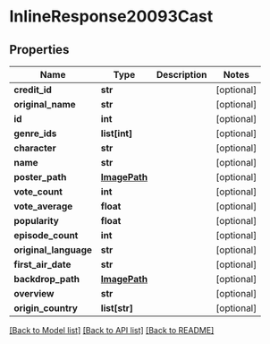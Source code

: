 # InlineResponse20093Cast

## Properties
Name | Type | Description | Notes
------------ | ------------- | ------------- | -------------
**credit_id** | **str** |  | [optional] 
**original_name** | **str** |  | [optional] 
**id** | **int** |  | [optional] 
**genre_ids** | **list[int]** |  | [optional] 
**character** | **str** |  | [optional] 
**name** | **str** |  | [optional] 
**poster_path** | [**ImagePath**](ImagePath.md) |  | [optional] 
**vote_count** | **int** |  | [optional] 
**vote_average** | **float** |  | [optional] 
**popularity** | **float** |  | [optional] 
**episode_count** | **int** |  | [optional] 
**original_language** | **str** |  | [optional] 
**first_air_date** | **str** |  | [optional] 
**backdrop_path** | [**ImagePath**](ImagePath.md) |  | [optional] 
**overview** | **str** |  | [optional] 
**origin_country** | **list[str]** |  | [optional] 

[[Back to Model list]](../README.md#documentation-for-models) [[Back to API list]](../README.md#documentation-for-api-endpoints) [[Back to README]](../README.md)

